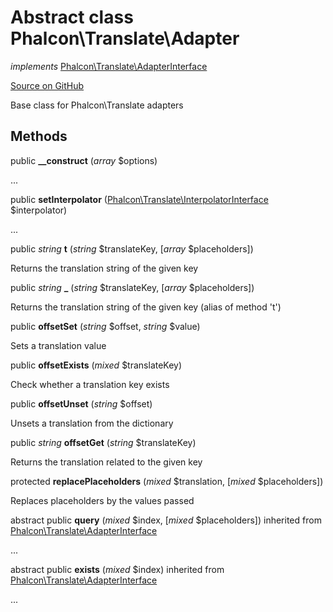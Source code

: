 # Abstract class **Phalcon\\Translate\\Adapter**

*implements* [Phalcon\Translate\AdapterInterface](/[[language]]/[[version]]/api/Phalcon_Translate_AdapterInterface)

<a href="https://github.com/phalcon/cphalcon/blob/master/phalcon/translate/adapter.zep" class="btn btn-default btn-sm">Source on GitHub</a>

Base class for Phalcon\\Translate adapters

## Methods

public **__construct** (*array* $options)

...

public **setInterpolator** ([Phalcon\Translate\InterpolatorInterface](/[[language]]/[[version]]/api/Phalcon_Translate_InterpolatorInterface) $interpolator)

...

public *string* **t** (*string* $translateKey, [*array* $placeholders])

Returns the translation string of the given key

public *string* **_** (*string* $translateKey, [*array* $placeholders])

Returns the translation string of the given key (alias of method 't')

public **offsetSet** (*string* $offset, *string* $value)

Sets a translation value

public **offsetExists** (*mixed* $translateKey)

Check whether a translation key exists

public **offsetUnset** (*string* $offset)

Unsets a translation from the dictionary

public *string* **offsetGet** (*string* $translateKey)

Returns the translation related to the given key

protected **replacePlaceholders** (*mixed* $translation, [*mixed* $placeholders])

Replaces placeholders by the values passed

abstract public **query** (*mixed* $index, [*mixed* $placeholders]) inherited from [Phalcon\Translate\AdapterInterface](/[[language]]/[[version]]/api/Phalcon_Translate_AdapterInterface)

...

abstract public **exists** (*mixed* $index) inherited from [Phalcon\Translate\AdapterInterface](/[[language]]/[[version]]/api/Phalcon_Translate_AdapterInterface)

...